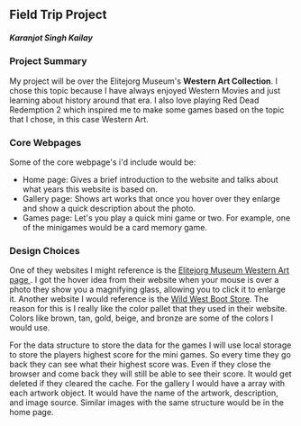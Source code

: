 ## Field Trip Project
##### Karanjot Singh Kailay

### Project Summary

My project will be over the Elitejorg Museum's **Western Art Collection**. I chose this topic because I have always enjoyed Western Movies and just learning about history around that era. I also love playing Red Dead Redemption 2 which inspired me to make some games based on the topic that I chose, in this case Western Art.

### Core Webpages

Some of the core webpage's i'd include would be:

- Home page: Gives a brief introduction to the website and talks about what years this website is based on.
- Gallery page: Shows art works that once you hover over they enlarge and show a quick description about the photo.
- Games page: Let's you play a quick mini game or two. For example, one of the minigames would be a card memory game.


### Design Choices

One of they websites I might reference is the <a href="https://eiteljorg.org/collections/western-art/"> Elitejorg Museum Western Art page </a>. I got the hover idea from their website when your mouse is over a photo they show you a magnifying glass, allowing you to click it to enlarge it.
Another website I would reference is the <a href="https://www.wildwestbootstore.com">Wild West Boot Store</a>. The reason for this is I really like the color pallet that they used in their website. Colors like brown, tan, gold, beige, and bronze are some of the colors I would use.

For the data structure to store the data for the games I will use local storage to store the players highest score for the mini games. So every time they go back they can see what their highest score was. Even if they close the browser and come back they will still be able to see their score. It would get deleted if they cleared the cache. For the gallery I would have a array with each artwork object. It would have the name of the artwork, description, and image source. Similar images with the same structure would be in the home page.

